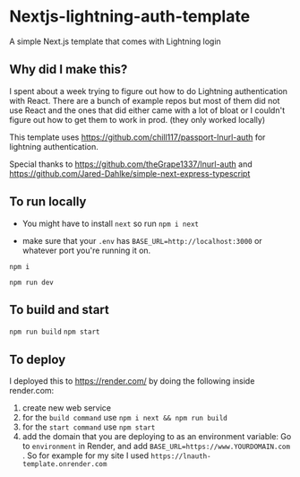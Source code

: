 # Nextjs-lightning-auth-template

A simple Next.js template that comes with Lightning login

## Why did I make this?

I spent about a week trying to figure out how to do Lightning authentication with React. There are a bunch of example repos but most of them did not use React and the ones that did either came with a lot of bloat or I couldn't figure out how to get them to work in prod. (they only worked locally)

This template uses https://github.com/chill117/passport-lnurl-auth for lightning authentication.

Special thanks to https://github.com/theGrape1337/lnurl-auth and https://github.com/Jared-Dahlke/simple-next-express-typescript

## To run locally

- You might have to install `next` so run `npm i next`

- make sure that your `.env` has `BASE_URL=http://localhost:3000` or whatever port you're running it on.

`npm i`

`npm run dev`

## To build and start

`npm run build`
`npm start`

## To deploy

I deployed this to https://render.com/ by doing the following inside render.com:

1. create new web service
2. for the `build command` use `npm i next && npm run build`
3. for the `start command` use `npm start`
4. add the domain that you are deploying to as an environment variable: Go to `environment` in Render, and add `BASE_URL=https://www.YOURDOMAIN.com` . So for example for my site I used `https://lnauth-template.onrender.com`
